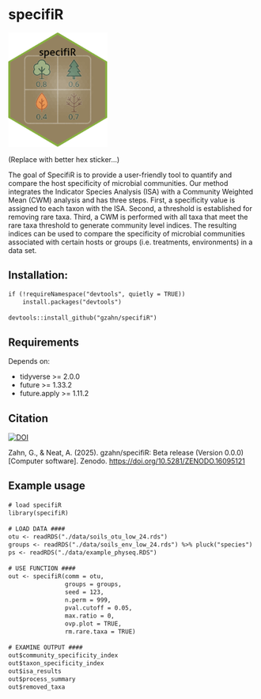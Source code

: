 # specifiR

<img src="https://github.com/gzahn/specifiR/blob/main/assets/sticker.png" alt="hex_sticker" width="200"/>

(Replace with better hex sticker...)

The goal of SpecifiR is to provide a user-friendly tool to quantify and compare the host specificity of microbial communities.
Our method integrates the Indicator Species Analysis (ISA) with a Community Weighted Mean (CWM) analysis and has three steps. First, a specificity
value is assigned to each taxon with the ISA. Second, a threshold is established for removing rare taxa. Third, a CWM is performed with all taxa that meet the rare taxa threshold to generate community level indices. The resulting indices
can be used to compare the specificity of microbial communities associated with certain hosts or groups (i.e. treatments, environments) in a data set.


## Installation:

```
if (!requireNamespace("devtools", quietly = TRUE))
    install.packages("devtools")
    
devtools::install_github("gzahn/specifiR")
```

## Requirements

Depends on:

- tidyverse >= 2.0.0
- future >= 1.33.2
- future.apply >= 1.11.2

## Citation

[![DOI](https://zenodo.org/badge/1016289767.svg)](https://doi.org/10.5281/zenodo.16095120)

Zahn, G., & Neat, A. (2025). gzahn/specifiR: Beta release (Version 0.0.0) [Computer software]. Zenodo. https://doi.org/10.5281/ZENODO.16095121



## Example usage
```
# load specifiR
library(specifiR)

# LOAD DATA ####
otu <- readRDS("./data/soils_otu_low_24.rds")
groups <- readRDS("./data/soils_env_low_24.rds") %>% pluck("species")
ps <- readRDS("./data/example_physeq.RDS")

# USE FUNCTION ####
out <- specifiR(comm = otu,
                groups = groups,
                seed = 123,
                n.perm = 999,
                pval.cutoff = 0.05,
                max.ratio = 0,
                ovp.plot = TRUE,
                rm.rare.taxa = TRUE)

# EXAMINE OUTPUT ####
out$community_specificity_index
out$taxon_specificity_index
out$isa_results
out$process_summary
out$removed_taxa

```
